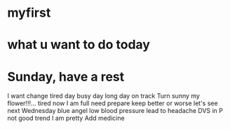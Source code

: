 # myfirst
# what u want to do today
# Sunday, have a rest
I want change
tired day
busy day
long day
on track
Turn sunny
my flower!!!...
tired now
I am full
need prepare
keep
better or worse
let's see
next Wednesday
blue angel
low blood pressure lead to headache
DVS in P
not good trend
I am pretty
Add medicine
